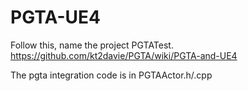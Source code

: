 # PGTA-UE4

Follow this, name the project PGTATest.
https://github.com/kt2davie/PGTA/wiki/PGTA-and-UE4

The pgta integration code is in PGTAActor.h/.cpp
